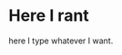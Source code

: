<head>
  <link rel="stylesheet" href="../assets/css/style.css">
</head>

# Here I rant
here I type whatever I want.
